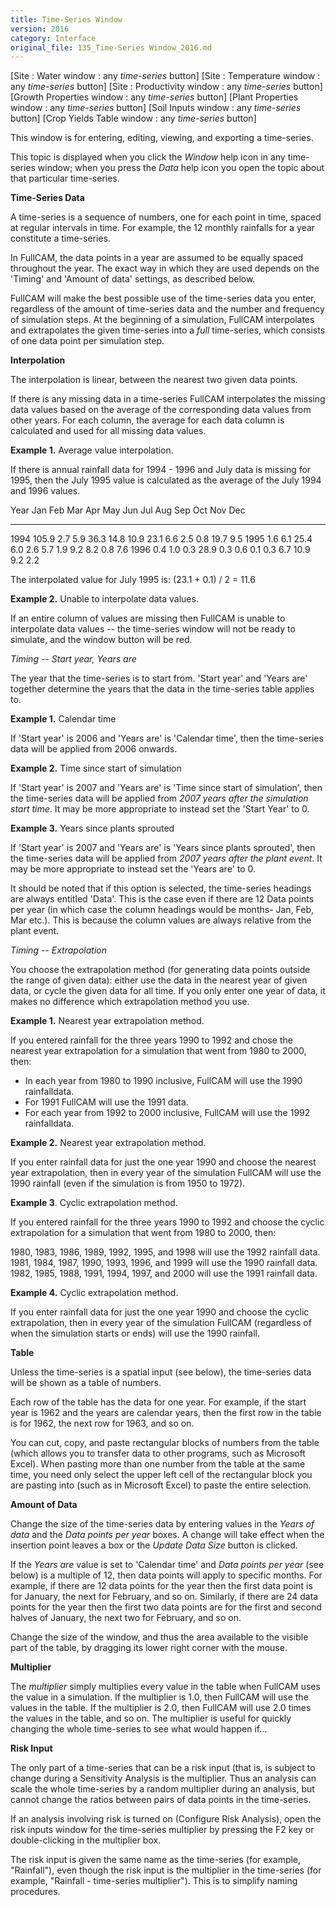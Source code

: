 ```yaml
---
title: Time-Series Window
version: 2016
category: Interface
original_file: 135_Time-Series Window_2016.md
---
```


[Site : Water window : any *time-series* button]
[Site : Temperature window : any
*time-series* button]
[Site : Productivity window : any
*time-series* button]
[Growth Properties window : any
*time-series* button]
[Plant Properties window : any
*time-series* button]
[Soil Inputs window : any *time-series*
button]
[Crop Yields Table window : any
*time-series* button]

This window is for entering, editing, viewing, and exporting a
time-series.

This topic is displayed when you click the *Window* help icon in any
time-series window; when you press the *Data* help icon you open the
topic about that particular time-series.

**Time-Series Data**

A time-series is a sequence of numbers, one for each point in time,
spaced at regular intervals in time. For example, the 12 monthly
rainfalls for a year constitute a time-series.

In FullCAM, the data points in a year are assumed to be equally spaced
throughout the year. The exact way in which they are used depends on the
'Timing' and 'Amount of data' settings, as described below.

FullCAM will make the best possible use of the time-series data you
enter, regardless of the amount of time-series data and the number and
frequency of simulation steps. At the beginning of a simulation, FullCAM
interpolates and extrapolates the given time-series into a *full*
time-series, which consists of one data point per simulation step.

**Interpolation**

The interpolation is linear, between the nearest two given data points.

If there is any missing data in a time-series FullCAM interpolates the
missing data values based on the average of the corresponding data
values from other years. For each column, the average for each data
column is calculated and used for all missing data values.

**Example 1.** Average value interpolation.

If there is annual rainfall data for 1994 - 1996 and July data is
missing for 1995, then the July 1995 value is calculated as the average
of the July 1994 and 1996 values.

  Year   Jan     Feb   Mar    Apr    May    Jun    Jul    Aug   Sep   Oct    Nov    Dec
  ------ ------- ----- ------ ------ ------ ------ ------ ----- ----- ------ ------ -----
  1994   105.9   2.7   5.9    36.3   14.8   10.9   23.1   6.6   2.5   0.8    19.7   9.5
  1995   1.6     6.1   25.4   6.0    2.6    5.7           1.9   9.2   8.2    0.8    7.6
  1996   0.4     1.0   0.3    28.9   0.3    0.6    0.1    0.3   6.7   10.9   9.2    2.2

The interpolated value for July 1995 is: (23.1 + 0.1) / 2 = 11.6

**Example 2.** Unable to interpolate data values.

If an entire column of values are missing then FullCAM is unable to
interpolate data values -- the time-series window will not be ready to
simulate, and the window button will be red.

*Timing -- Start year, Years are*

The year that the time-series is to start from. 'Start year' and
'Years are' together determine the years that the data in the
time-series table applies to.

**Example 1.** Calendar time

If 'Start year' is 2006 and 'Years are' is 'Calendar time', then
the time-series data will be applied from 2006 onwards.

**Example 2.** Time since start of simulation

If 'Start year' is 2007 and 'Years are' is 'Time since start of
simulation', then the time-series data will be applied from *2007 years
after the simulation start time*. It may be more appropriate to instead
set the 'Start Year' to 0.

**Example 3.** Years since plants sprouted

If 'Start year' is 2007 and 'Years are' is 'Years since plants
sprouted', then the time-series data will be applied from *2007 years
after the plant event*. It may be more appropriate to instead set the
'Years are' to 0.

It should be noted that if this option is selected, the time-series
headings are always entitled 'Data'. This is the case even if there
are 12 Data points per year (in which case the column headings would be
months- Jan, Feb, Mar etc.). This is because the column values are
always relative from the plant event.

*Timing -- Extrapolation*

You choose the extrapolation method (for generating data points outside
the range of given data): either use the data in the nearest year of
given data, or cycle the given data for all time. If you only enter one
year of data, it makes no difference which extrapolation method you use.

**Example 1.** Nearest year extrapolation method.

If you entered rainfall for the three years 1990 to 1992 and chose the
nearest year extrapolation for a simulation that went from 1980 to 2000,
then:

- In each year from 1980 to 1990 inclusive, FullCAM will use the 1990
  rainfalldata.
- For 1991 FullCAM will use the 1991 data.
- For each year from 1992 to 2000 inclusive, FullCAM will use the 1992
  rainfalldata.

**Example 2.** Nearest year extrapolation method.

If you enter rainfall data for just the one year 1990 and choose the
nearest year extrapolation, then in every year of the simulation FullCAM
will use the 1990 rainfall (even if the simulation is from 1950 to
1972).

**Example 3**. Cyclic extrapolation method.

If you entered rainfall for the three years 1990 to 1992 and choose the
cyclic extrapolation for a simulation that went from 1980 to 2000, then:

1980, 1983, 1986, 1989, 1992, 1995, and 1998 will use the 1992 rainfall
data.
1981, 1984, 1987, 1990, 1993, 1996, and 1999 will use the 1990 rainfall
data.
1982, 1985, 1988, 1991, 1994, 1997, and 2000 will use the 1991 rainfall
data.

**Example 4.** Cyclic extrapolation method.

If you enter rainfall data for just the one year 1990 and choose the
cyclic extrapolation, then in every year of the simulation FullCAM
(regardless of when the simulation starts or ends) will use the 1990
rainfall.

**Table**

Unless the time-series is a spatial input (see below), the time-series
data will be shown as a table of numbers.

Each row of the table has the data for one year. For example, if the
start year is 1962 and the years are calendar years, then the first row
in the table is for 1962, the next row for 1963, and so on.

You can cut, copy, and paste rectangular blocks of numbers from the
table (which allows you to transfer data to other programs, such as
Microsoft Excel). When pasting more than one number from the table at
the same time, you need only select the upper left cell of the
rectangular block you are pasting into (such as in Microsoft Excel) to
paste the entire selection.

**Amount of Data**

Change the size of the time-series data by entering values in the *Years
of data* and the *Data points per year* boxes. A change will take effect
when the insertion point leaves a box or the *Update Data Size* button
is clicked.

If the *Years are* value is set to 'Calendar time' and *Data points
per year* (see below) is a multiple of 12, then data points will apply
to specific months. For example, if there are 12 data points for the
year then the first data point is for January, the next for February,
and so on. Similarly, if there are 24 data points for the year then the
first two data points are for the first and second halves of January,
the next two for February, and so on.

Change the size of the window, and thus the area available to the
visible part of the table, by dragging its lower right corner with the
mouse.

**Multiplier**

The *multiplier* simply multiplies every value in the table when FullCAM
uses the value in a simulation. If the multiplier is 1.0, then FullCAM
will use the values in the table. If the multiplier is 2.0, then FullCAM
will use 2.0 times the values in the table, and so on. The multiplier is
useful for quickly changing the whole time-series to see what would
happen if...

**Risk Input**

The only part of a time-series that can be a risk input (that is, is
subject to change during a Sensitivity
Analysis is the multiplier. Thus an
analysis can scale the whole time-series by a random multiplier during
an analysis, but cannot change the ratios between pairs of data points
in the time-series.

If an analysis involving risk is turned on (Configure Risk
Analysis), open the risk inputs
window for the time-series multiplier by pressing the F2 key or
double-clicking in the multiplier box.

The risk input is given the same name as the time-series (for example,
"Rainfall"), even though the risk input is the multiplier in the
time-series (for example, "Rainfall - time-series multiplier"). This is
to simplify naming procedures.